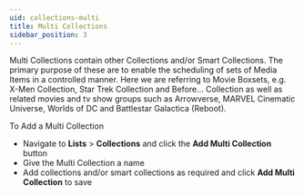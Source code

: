 ```yaml
---
uid: collections-multi
title: Multi Collections
sidebar_position: 3
---
```


Multi Collections contain other Collections and/or Smart Collections. The primary purpose of these are to enable the scheduling of sets of Media Items in a controlled manner.
Here we are referring to Movie Boxsets, e.g. X-Men Collection, Star Trek Collection and Before... Collection as well as related movies and tv show groups such as Arrowverse, MARVEL Cinematic Universe, Worlds of DC and Battlestar Galactica (Reboot).

To Add a Multi Collection

- Navigate to **Lists** > **Collections** and click the **Add Multi Collection** button
- Give the Multi Collection a name
- Add collections and/or smart collections as required and click **Add Multi Collection** to save
